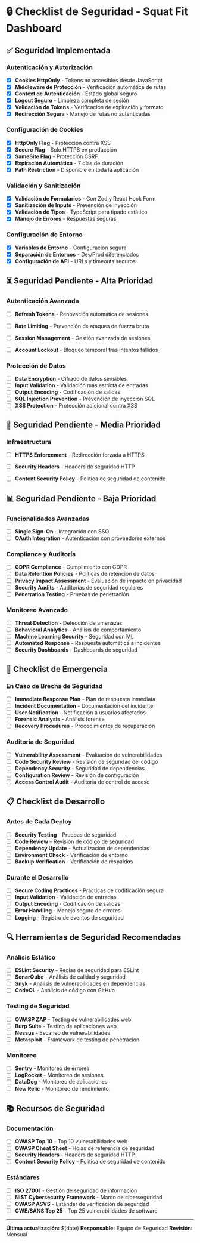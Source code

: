 # 🔒 Checklist de Seguridad - Squat Fit Dashboard

## ✅ **Seguridad Implementada**

### **Autenticación y Autorización**
- [x] **Cookies HttpOnly** - Tokens no accesibles desde JavaScript
- [x] **Middleware de Protección** - Verificación automática de rutas
- [x] **Context de Autenticación** - Estado global seguro
- [x] **Logout Seguro** - Limpieza completa de sesión
- [x] **Validación de Tokens** - Verificación de expiración y formato
- [x] **Redirección Segura** - Manejo de rutas no autenticadas

### **Configuración de Cookies**
- [x] **HttpOnly Flag** - Protección contra XSS
- [x] **Secure Flag** - Solo HTTPS en producción
- [x] **SameSite Flag** - Protección CSRF
- [x] **Expiración Automática** - 7 días de duración
- [x] **Path Restriction** - Disponible en toda la aplicación

### **Validación y Sanitización**
- [x] **Validación de Formularios** - Con Zod y React Hook Form
- [x] **Sanitización de Inputs** - Prevención de inyección
- [x] **Validación de Tipos** - TypeScript para tipado estático
- [x] **Manejo de Errores** - Respuestas seguras

### **Configuración de Entorno**
- [x] **Variables de Entorno** - Configuración segura
- [x] **Separación de Entornos** - Dev/Prod diferenciados
- [x] **Configuración de API** - URLs y timeouts seguros

## ⏳ **Seguridad Pendiente - Alta Prioridad**

### **Autenticación Avanzada**
- [ ] **Refresh Tokens** - Renovación automática de sesiones
- [ ] **Rate Limiting** - Prevención de ataques de fuerza bruta
- [ ] **Session Management** - Gestión avanzada de sesiones
- [ ] **Account Lockout** - Bloqueo temporal tras intentos fallidos


### **Protección de Datos**
- [ ] **Data Encryption** - Cifrado de datos sensibles
- [ ] **Input Validation** - Validación más estricta de entradas
- [ ] **Output Encoding** - Codificación de salidas
- [ ] **SQL Injection Prevention** - Prevención de inyección SQL
- [ ] **XSS Protection** - Protección adicional contra XSS

## 🔧 **Seguridad Pendiente - Media Prioridad**

### **Infraestructura**
- [ ] **HTTPS Enforcement** - Redirección forzada a HTTPS
- [ ] **Security Headers** - Headers de seguridad HTTP
- [ ] **Content Security Policy** - Política de seguridad de contenido


## 📊 **Seguridad Pendiente - Baja Prioridad**

### **Funcionalidades Avanzadas**
- [ ] **Single Sign-On** - Integración con SSO
- [ ] **OAuth Integration** - Autenticación con proveedores externos

### **Compliance y Auditoría**
- [ ] **GDPR Compliance** - Cumplimiento con GDPR
- [ ] **Data Retention Policies** - Políticas de retención de datos
- [ ] **Privacy Impact Assessment** - Evaluación de impacto en privacidad
- [ ] **Security Audits** - Auditorías de seguridad regulares
- [ ] **Penetration Testing** - Pruebas de penetración

### **Monitoreo Avanzado**
- [ ] **Threat Detection** - Detección de amenazas
- [ ] **Behavioral Analytics** - Análisis de comportamiento
- [ ] **Machine Learning Security** - Seguridad con ML
- [ ] **Automated Response** - Respuesta automática a incidentes
- [ ] **Security Dashboards** - Dashboards de seguridad

## 🚨 **Checklist de Emergencia**

### **En Caso de Brecha de Seguridad**
- [ ] **Immediate Response Plan** - Plan de respuesta inmediata
- [ ] **Incident Documentation** - Documentación del incidente
- [ ] **User Notification** - Notificación a usuarios afectados
- [ ] **Forensic Analysis** - Análisis forense
- [ ] **Recovery Procedures** - Procedimientos de recuperación

### **Auditoría de Seguridad**
- [ ] **Vulnerability Assessment** - Evaluación de vulnerabilidades
- [ ] **Code Security Review** - Revisión de seguridad del código
- [ ] **Dependency Security** - Seguridad de dependencias
- [ ] **Configuration Review** - Revisión de configuración
- [ ] **Access Control Audit** - Auditoría de control de acceso

## 📋 **Checklist de Desarrollo**

### **Antes de Cada Deploy**
- [ ] **Security Testing** - Pruebas de seguridad
- [ ] **Code Review** - Revisión de código de seguridad
- [ ] **Dependency Update** - Actualización de dependencias
- [ ] **Environment Check** - Verificación de entorno
- [ ] **Backup Verification** - Verificación de respaldos

### **Durante el Desarrollo**
- [ ] **Secure Coding Practices** - Prácticas de codificación segura
- [ ] **Input Validation** - Validación de entradas
- [ ] **Output Encoding** - Codificación de salidas
- [ ] **Error Handling** - Manejo seguro de errores
- [ ] **Logging** - Registro de eventos de seguridad

## 🔍 **Herramientas de Seguridad Recomendadas**

### **Análisis Estático**
- [ ] **ESLint Security** - Reglas de seguridad para ESLint
- [ ] **SonarQube** - Análisis de calidad y seguridad
- [ ] **Snyk** - Análisis de vulnerabilidades en dependencias
- [ ] **CodeQL** - Análisis de código con GitHub

### **Testing de Seguridad**
- [ ] **OWASP ZAP** - Testing de vulnerabilidades web
- [ ] **Burp Suite** - Testing de aplicaciones web
- [ ] **Nessus** - Escaneo de vulnerabilidades
- [ ] **Metasploit** - Framework de testing de penetración

### **Monitoreo**
- [ ] **Sentry** - Monitoreo de errores
- [ ] **LogRocket** - Monitoreo de sesiones
- [ ] **DataDog** - Monitoreo de aplicaciones
- [ ] **New Relic** - Monitoreo de rendimiento

## 📚 **Recursos de Seguridad**

### **Documentación**
- [ ] **OWASP Top 10** - Top 10 vulnerabilidades web
- [ ] **OWASP Cheat Sheet** - Hojas de referencia de seguridad
- [ ] **Security Headers** - Headers de seguridad HTTP
- [ ] **Content Security Policy** - Política de seguridad de contenido

### **Estándares**
- [ ] **ISO 27001** - Gestión de seguridad de información
- [ ] **NIST Cybersecurity Framework** - Marco de ciberseguridad
- [ ] **OWASP ASVS** - Estándar de verificación de seguridad
- [ ] **CWE/SANS Top 25** - Top 25 vulnerabilidades de software

---

**Última actualización:** $(date)
**Responsable:** Equipo de Seguridad
**Revisión:** Mensual 